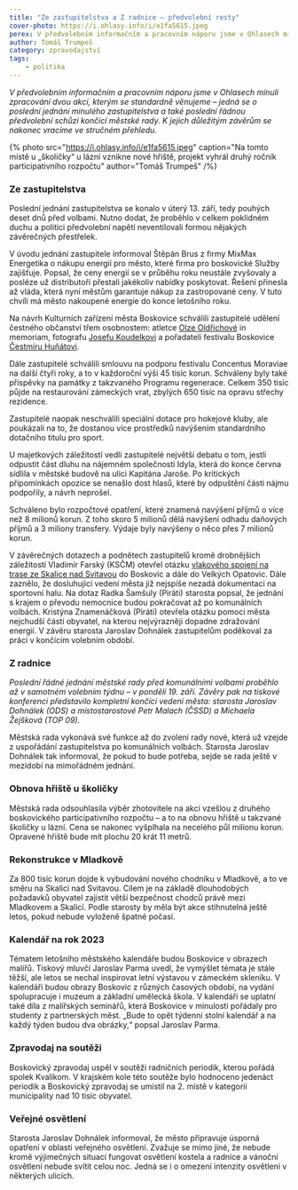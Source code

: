 ```yaml
---
title: "Ze zastupitelstva a Z radnice – předvolební resty"
cover-photo: https://i.ohlasy.info/i/e1fa5615.jpeg
perex: V předvolebním informačním a pracovním náporu jsme v Ohlasech minuli zpracování dvou akcí, kterým se standardně věnujeme – jedná se o poslední jednání minulého zastupitelstva a také poslední řádnou předvolební schůzi končící městské rady.
author: Tomáš Trumpeš
category: zpravodajství
tags:
    - politika
---
```


*V předvolebním informačním a pracovním náporu jsme v Ohlasech minuli zpracování dvou akcí, kterým se standardně věnujeme – jedná se o poslední jednání minulého zastupitelstva a také poslední řádnou předvolební schůzi končící městské rady. K jejich důležitým závěrům se nakonec vracíme ve stručném přehledu.*

{% photo src="https://i.ohlasy.info/i/e1fa5615.jpeg" caption="Na tomto místě u „školičky“ u lázní vznikne nové hřiště, projekt vyhrál druhý ročník participativního rozpočtu" author="Tomáš Trumpeš" /%}

### Ze zastupitelstva

Poslední jednání zastupitelstva se konalo v úterý 13. září, tedy pouhých deset dnů před volbami. Nutno dodat, že proběhlo v celkem poklidném duchu a politici předvolební napětí neventilovali formou nějakých závěrečných přestřelek.

V úvodu jednání zastupitele informoval Štěpán Brus z firmy MixMax Energetika o nákupu energií pro město, které firma pro boskovické Služby zajišťuje. Popsal, že ceny energií se v průběhu roku neustále zvyšovaly a posléze už distributoři přestali jakékoliv nabídky poskytovat. Řešení přinesla až vláda, která nyní městům garantuje nákup za zastropované ceny. V tuto chvíli má město nakoupené energie do konce letošního roku.

Na návrh Kulturních zařízení města Boskovice schválili zastupitelé udělení čestného občanství třem osobnostem: atletce [Olze Oldřichové](https://ohlasy.info/clanky/2021/08/olga-oldrichova.html) in memoriam, fotografu [Josefu Koudelkovi](https://ohlasy.info/clanky/2017/01/koudelka-dokument.html) a pořadateli festivalu Boskovice [Čestmíru Huňátovi](https://ohlasy.info/clanky/2017/05/rozhovor-hunat.html).

Dále zastupitelé schválili smlouvu na podporu festivalu Concentus Moraviae na další čtyři roky, a to v každoroční výši 45 tisíc korun. Schváleny byly také příspěvky na památky z takzvaného Programu regenerace. Celkem 350 tisíc půjde na restaurování zámeckých vrat, zbylých 650 tisíc na opravu střechy rezidence.

Zastupitelé naopak neschválili speciální dotace pro hokejové kluby, ale poukázali na to, že dostanou více prostředků navýšením standardního dotačního titulu pro sport.

U majetkových záležitostí vedli zastupitelé největší debatu o tom, jestli odpustit část dluhu na nájemném společnosti Idyla, která do konce června sídlila v městské budově na ulici Kapitána Jaroše. Po kritických připomínkách opozice se nenašlo dost hlasů, které by odpuštění části nájmu podpořily, a návrh neprošel.

Schváleno bylo rozpočtové opatření, které znamená navýšení příjmů o více než 8 milionů korun. Z toho skoro 5 milionů dělá navýšení odhadu daňových příjmů a 3 miliony transfery. Výdaje byly navýšeny o něco přes 7 milionů korun.

V závěrečných dotazech a podnětech zastupitelů kromě drobnějších záležitostí Vladimír Farský (KSČM) otevřel otázku [vlakového spojení na trase ze Skalice nad Svitavou](https://ohlasy.info/clanky/2022/10/vlaky-boskovice.html) do Boskovic a dále do Velkých Opatovic. Dále zaznělo, že dosluhující vedení města již nejspíše nezadá dokumentaci na sportovní halu. Na dotaz Radka Šamšuly (Piráti) starosta popsal, že jednání s krajem o převodu nemocnice budou pokračovat až po komunálních volbách. Kristýna Znamenáčková (Piráti) otevřela otázku pomoci města nejchudší části obyvatel, na kterou nejvýrazněji dopadne zdražování energií. V závěru starosta Jaroslav Dohnálek zastupitelům poděkoval za práci v končícím volebním období.

### Z radnice

*Poslední řádné jednání městské rady před komunálními volbami proběhlo až v samotném volebním týdnu – v pondělí 19. září. Závěry pak na tiskové konferenci představilo kompletní končící vedení města: starosta Jaroslav Dohnálek (ODS) a místostarostové Petr Malach (ČSSD) a Michaela Žejšková (TOP 09).*

Městská rada vykonává své funkce až do zvolení rady nové, která už vzejde z uspořádání zastupitelstva po komunálních volbách. Starosta Jaroslav Dohnálek tak informoval, že pokud to bude potřeba, sejde se rada ještě v mezidobí na mimořádném jednání.

### Obnova hřiště u školičky

Městská rada odsouhlasila výběr zhotovitele na akci vzešlou z druhého boskovického participativního rozpočtu – a to na obnovu hřiště u takzvané školičky u lázní. Cena se nakonec vyšplhala na necelého půl milionu korun. Opravené hřiště bude mít plochu 20 krát 11 metrů. 

### Rekonstrukce v Mladkově

Za 800 tisíc korun dojde k vybudování nového chodníku v Mladkově, a to ve směru na Skalici nad Svitavou. Cílem je na základě dlouhodobých požadavků obyvatel zajistit větší bezpečnost chodců právě mezi Mladkovem a Skalicí. Podle starosty by měla být akce stihnutelná ještě letos, pokud nebude vyloženě špatné počasí.

### Kalendář na rok 2023

Tématem letošního městského kalendáře budou Boskovice v obrazech malířů. Tiskový mluvčí Jaroslav Parma uvedl, že vymýšlet témata je stále těžší, ale letos se nechal inspirovat letní výstavou v zámeckém skleníku. V kalendáři budou obrazy Boskovic z různých časových období, na vydání spolupracuje i muzeum a základní umělecká škola. V kalendáři se uplatní také díla z malířských seminářů, která Boskovice v minulosti pořádaly pro studenty z partnerských měst. „Bude to opět týdenní stolní kalendář a na každý týden budou dva obrázky,“ popsal Jaroslav Parma.

### Zpravodaj na soutěži

Boskovický zpravodaj uspěl v soutěži radničních periodik, kterou pořádá spolek Kvalikom. V krajském kole této soutěže bylo hodnoceno jedenáct periodik a Boskovický zpravodaj se umístil na 2. místě v kategorii municipality nad 10 tisíc obyvatel.

### Veřejné osvětlení

Starosta Jaroslav Dohnálek informoval, že město připravuje úsporná opatření v oblasti veřejného osvětlení. Zvažuje se mimo jiné, že nebude kromě výjimečných situací fungovat osvětlení kostela a radnice a vánoční osvětlení nebude svítit celou noc. Jedná se i o omezení intenzity osvětlení v některých ulicích.
